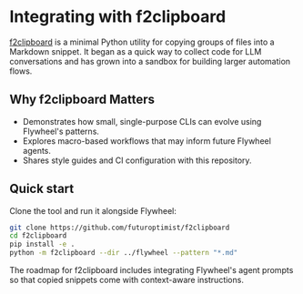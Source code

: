# Integrating with f2clipboard

[f2clipboard](https://github.com/futuroptimist/f2clipboard) is a minimal Python utility for copying groups of files into a Markdown snippet. It began as a quick way to collect code for LLM conversations and has grown into a sandbox for building larger automation flows.

## Why f2clipboard Matters

- Demonstrates how small, single-purpose CLIs can evolve using Flywheel's patterns.
- Explores macro-based workflows that may inform future Flywheel agents.
- Shares style guides and CI configuration with this repository.

## Quick start

Clone the tool and run it alongside Flywheel:

```bash
git clone https://github.com/futuroptimist/f2clipboard
cd f2clipboard
pip install -e .
python -m f2clipboard --dir ../flywheel --pattern "*.md"
```

The roadmap for f2clipboard includes integrating Flywheel's agent prompts so that copied snippets come with context-aware instructions.
